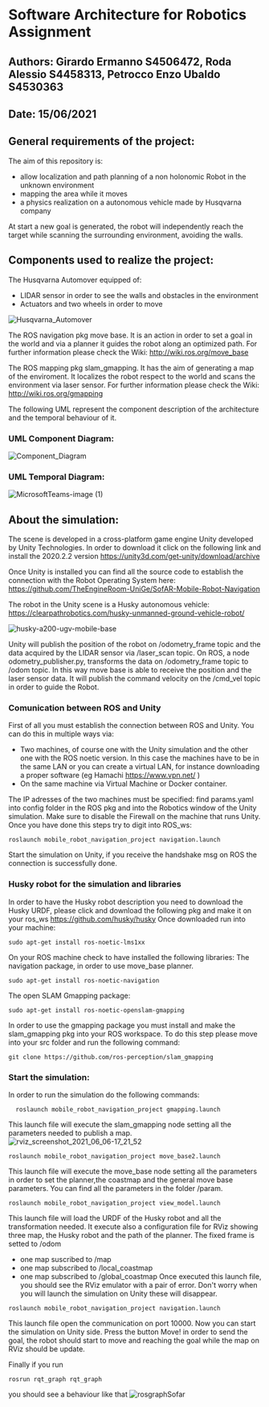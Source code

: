 # Software Architecture for Robotics Assignment
## Authors: Girardo Ermanno S4506472, Roda Alessio S4458313, Petrocco Enzo Ubaldo S4530363
## Date: 15/06/2021

## General requirements of the project: 

The aim of this repository is:
   * allow localization and path planning of a non holonomic Robot in the unknown environment
   * mapping the area while it moves
   * a physics realization on a autonomous vehicle made by Husqvarna company

At start a new goal is generated, the robot will independently reach the target while scanning the surrounding environment, avoiding the walls.

## Components used to realize the project:

The Husqvarna Automover equipped of:
   * LIDAR sensor in order to see the walls and obstacles in the environment
   * Actuators and two wheels in order to move
    
   ![Husqvarna_Automover](https://user-images.githubusercontent.com/48509825/120933380-3350f780-c6fa-11eb-8283-4c6349912027.jpg)
    
The ROS navigation pkg move base. It is an action in order to set a goal in the world and via a planner it guides the robot along an optimized path.
For further information please check the Wiki: http://wiki.ros.org/move_base

The ROS mapping pkg slam_gmapping. It has the aim of generating a map of the enviroment. It localizes the robot respect to the world and scans the environment via laser sensor. For further information please check the Wiki: http://wiki.ros.org/gmapping

The following UML represent the component description of the architecture and the temporal behaviour of it.

### UML Component Diagram:

![Component_Diagram](https://user-images.githubusercontent.com/48509825/121780122-3ab34d80-cb9f-11eb-8466-50d92285b05c.png)



### UML Temporal Diagram:

  ![MicrosoftTeams-image (1)](https://user-images.githubusercontent.com/48509825/120934101-43b6a180-c6fd-11eb-8dc7-d30350df8cd8.png)


## About the simulation:

The scene is developed in a cross-platform game engine Unity developed by Unity Technologies.
In order to download it click on the following link and install the 2020.2.2 version
https://unity3d.com/get-unity/download/archive

Once Unity is installed you can find all the source code to establish the connection with the Robot Operating System here: https://github.com/TheEngineRoom-UniGe/SofAR-Mobile-Robot-Navigation

The robot in the Unity scene is a Husky autonomous vehicle: https://clearpathrobotics.com/husky-unmanned-ground-vehicle-robot/


  ![husky-a200-ugv-mobile-base](https://user-images.githubusercontent.com/48509825/120934828-34852300-c700-11eb-97cc-2817a6503652.jpg)
  
Unity will publish the position of the robot on /odometry_frame topic and the data acquired by the LIDAR sensor via /laser_scan topic.
On ROS, a node odometry_publisher.py, transforms the data on /odometry_frame topic to /odom topic. In this way move base is able to receive the position and the laser sensor data. It will publish the command velocity on the /cmd_vel topic in order to guide the Robot.

### Comunication between ROS and Unity

First of all you must establish the connection between ROS and Unity.
You can do this in multiple ways via:
   * Two machines, of course one with the Unity simulation and the other one with the ROS noetic version.
     In this case the machines have to be in the same LAN or you can create a virtual LAN, for instance downloading a proper software (eg Hamachi https://www.vpn.net/ )
   * On the same machine via Virtual Machine or Docker container.

The IP adresses of the two machines must be specified: find params.yaml into config folder in the ROS pkg and into the Robotics window of the Unity simulation.
Make sure to disable the Firewall on the machine that runs Unity.
Once you have done this steps try to digit into ROS_ws:
```
roslaunch mobile_robot_navigation_project navigation.launch
```
Start the simulation on Unity, if you receive the handshake msg on ROS the connection is successfully done.

### Husky robot for the simulation and libraries
In order to have the Husky robot description you need to download the Husky URDF, please click and download the following pkg and make it on your ros_ws https://github.com/husky/husky
Once downloaded run into your machine:
```
sudo apt-get install ros-noetic-lms1xx
```
On your ROS machine check to have installed the following libraries:
The navigation package, in order to use move_base planner.
 ```
 sudo apt-get install ros-noetic-navigation 
 ```
 The open SLAM Gmapping package: 
 ```
 sudo apt-get install ros-noetic-openslam-gmapping
 ```
 
 In order to use the gmapping package you must install and make the slam_gmapping pkg into your ROS workspace.
 To do this step please move into your src folder and run the following command:
 ```
 git clone https://github.com/ros-perception/slam_gmapping
``` 
### Start the simulation:

In order to run the simulation do the following commands:

```
  roslaunch mobile_robot_navigation_project gmapping.launch 
```
This launch file will execute the slam_gmapping node setting all the parameters needed to publish a map.
![rviz_screenshot_2021_06_06-17_21_52](https://user-images.githubusercontent.com/48509825/120936234-2686d080-c707-11eb-904d-de64e9cd156f.png)

```
roslaunch mobile_robot_navigation_project move_base2.launch
```
This launch file will execute the move_base node setting all the parameters in order to set the planner,the coastmap and the general move base parameters.
You can find all the parameters in the folder /param.
```
roslaunch mobile_robot_navigation_project view_model.launch
```
This launch file will load the URDF of the Husky robot and all the transformation needed.
It execute also a configuration file for RViz showing three map, the Husky robot and the path of the planner. The fixed frame is setted to /odom
   * one map suscribed to /map
   * one map subscribed to /local_coastmap
   * one map subscribed to /global_coastmap
Once executed this launch file, you should see the RViz emulator with a pair of error. Don't worry when you will launch the simulation on Unity these will disappear.
   
```
roslaunch mobile_robot_navigation_project navigation.launch
```
This launch file open the communication on port 10000.
Now you can start the simulation on Unity side.
Press the button Move! in order to send the goal, the robot should start to move and reaching the goal while the map on RViz should be update.

Finally if you run 
```
rosrun rqt_graph rqt_graph
```
you should see a behaviour like that
  ![rosgraphSofar](https://user-images.githubusercontent.com/48509825/120936219-07883e80-c707-11eb-8c79-d3fde2a12c06.png)
